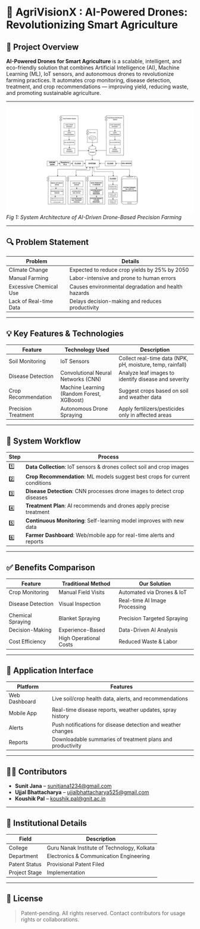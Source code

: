 # 🌾 AgriVisionX : AI-Powered Drones: Revolutionizing Smart Agriculture

## 📌 Project Overview

**AI-Powered Drones for Smart Agriculture** is a scalable, intelligent, and eco-friendly solution that combines Artificial Intelligence (AI), Machine Learning (ML), IoT sensors, and autonomous drones to revolutionize farming practices. It automates crop monitoring, disease detection, treatment, and crop recommendations — improving yield, reducing waste, and promoting sustainable agriculture.

---

![System Architecture](https://github.com/Sunitjana/AgriVisionX/blob/main/BlockDiagram.png?raw=true)
              *Fig 1: System Architecture of AI-Driven Drone-Based Precision Farming*

---

## 🔍 Problem Statement

| Problem | Details |
|--------|---------|
| Climate Change | Expected to reduce crop yields by 25% by 2050 |
| Manual Farming | Labor-intensive and prone to human errors |
| Excessive Chemical Use | Causes environmental degradation and health hazards |
| Lack of Real-time Data | Delays decision-making and reduces productivity |

---

## 💡 Key Features & Technologies

| Feature | Technology Used | Description |
|--------|----------------|-------------|
| Soil Monitoring | IoT Sensors | Collect real-time data (NPK, pH, moisture, temp, rainfall) |
| Disease Detection | Convolutional Neural Networks (CNN) | Analyze leaf images to identify disease and severity |
| Crop Recommendation | Machine Learning (Random Forest, XGBoost) | Suggest crops based on soil and weather data |
| Precision Treatment | Autonomous Drone Spraying | Apply fertilizers/pesticides only in affected areas |

---

## 🧠 System Workflow

| Step | Process |
|------|---------|
| 1️⃣ | **Data Collection**: IoT sensors & drones collect soil and crop images |
| 2️⃣ | **Crop Recommendation**: ML models suggest best crops for current conditions |
| 3️⃣ | **Disease Detection**: CNN processes drone images to detect crop diseases |
| 4️⃣ | **Treatment Plan**: AI recommends and drones apply precise treatment |
| 5️⃣ | **Continuous Monitoring**: Self-learning model improves with new data |
| 6️⃣ | **Farmer Dashboard**: Web/mobile app for real-time alerts and reports |

---

## ✅ Benefits Comparison

| Feature | Traditional Method | Our Solution |
|--------|-------------------|--------------|
| Crop Monitoring | Manual Field Visits | Automated via Drones & IoT |
| Disease Detection | Visual Inspection | Real-time AI Image Processing |
| Chemical Spraying | Blanket Spraying | Precision Targeted Spraying |
| Decision-Making | Experience-Based | Data-Driven AI Analysis |
| Cost Efficiency | High Operational Costs | Reduced Waste & Labor |

---

## 📱 Application Interface

| Platform | Features |
|----------|----------|
| Web Dashboard | Live soil/crop health data, alerts, and recommendations |
| Mobile App | Real-time disease reports, weather updates, spray history |
| Alerts | Push notifications for disease detection and weather changes |
| Reports | Downloadable summaries of treatment plans and productivity |

---

## 👨‍🔬 Contributors

- **Sunit Jana** – [sunitjana1234@gmail.com](mailto:sunitjana1234@gmail.com)  
- **Ujjal Bhattacharya** – [ujjalbhattacharya525@gmail.com](mailto:ujjalbhattacharya525@gmail.com)  
- **Koushik Pal** – [koushik.pal@gnit.ac.in](mailto:koushik.pal@gnit.ac.in)

---

## 🏫 Institutional Details

| Field | Description |
|-------|-------------|
| College | Guru Nanak Institute of Technology, Kolkata |
| Department | Electronics & Communication Engineering |
| Patent Status | Provisional Patent Filed |
| Project Stage | Implementation |


---

## 📃 License

> Patent-pending. All rights reserved. Contact contributors for usage rights or collaborations.
